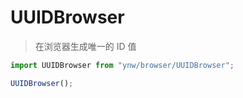 # UUIDBrowser

> 在浏览器生成唯一的 ID 值

```js
import UUIDBrowser from "ynw/browser/UUIDBrowser";

UUIDBrowser();
```
